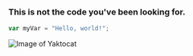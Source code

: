 ### This is not the code you've been looking for.

``` javascript
var myVar = "Hello, world!";
```

![Image of Yaktocat](https://octodex.github.com/images/yaktocat.png)
